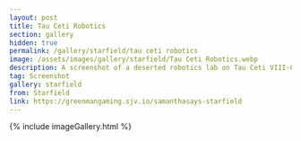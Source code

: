 ```yaml
---
layout: post
title: Tau Ceti Robotics
section: gallery
hidden: true
permalink: /gallery/starfield/tau ceti robotics
image: /assets/images/gallery/starfield/Tau Ceti Robotics.webp
description: A screenshot of a deserted robotics lab on Tau Ceti VIII-C from Starfield, taken by Samantha Says.
tag: Screenshot
gallery: starfield
from: Starfield
link: https://greenmangaming.sjv.io/samanthasays-starfield
---
```

{% include imageGallery.html %}